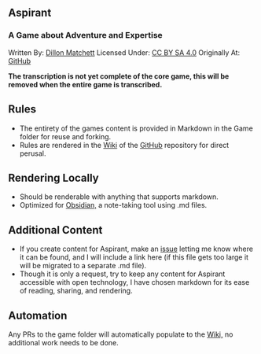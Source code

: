 ## Aspirant
### A Game about Adventure and Expertise
Written By: [Dillon Matchett](https://github.com/bombasticSlacks) Licensed Under: [CC BY SA 4.0](https://github.com/bombasticSlacks/Aspirant/blob/main/LICENSE) Originally At: [GitHub](https://github.com/bombasticSlacks/Aspirant) 

**The transcription is not yet complete of the core game, this will be removed when the entire game is transcribed.**

## Rules
* The entirety of the games content is provided in Markdown in the Game folder for reuse and forking.
* Rules are rendered in the [Wiki](https://github.com/bombasticSlacks/Aspirant/wiki/How-To-Play) of the [GitHub](https://github.com/bombasticSlacks/Aspirant) repository for direct perusal.

## Rendering Locally
* Should be renderable with anything that supports markdown.
* Optimized for [Obsidian,](https://obsidian.md/) a note-taking tool using .md files.

## Additional Content
* If you create content for Aspirant, make an [issue](https://github.com/bombasticSlacks/Aspirant/issues) letting me know where it can be found, and I will include a link here (if this file gets too large it will be migrated to a separate .md file).
* Though it is only a request, try to keep any content for Aspirant accessible with open technology, I have chosen markdown for its ease of reading, sharing, and rendering.

## Automation
Any PRs to the game folder will automatically populate to the [Wiki,](https://github.com/bombasticSlacks/Aspirant/wiki/How-To-Play) no additional work needs to be done.

